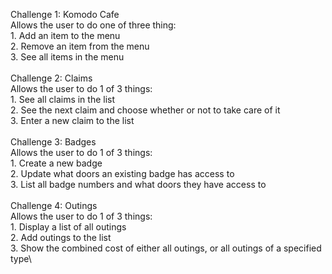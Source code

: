 Challenge 1: Komodo Cafe\
    Allows the user to do one of three thing:\
        1. Add an item to the menu\
        2. Remove an item from the menu\
        3. See all items in the menu\
\
Challenge 2: Claims\
    Allows the user to do 1 of 3 things:\
        1. See all claims in the list\
        2. See the next claim and choose whether or not to take care of it\
        3. Enter a new claim to the list\
\
Challenge 3: Badges\
    Allows the user to do 1 of 3 things:\
        1. Create a new badge\
        2. Update what doors an existing badge has access to\
        3. List all badge numbers and what doors they have access to\
\
Challenge 4: Outings\
    Allows the user to do 1 of 3 things:\
        1. Display a list of all outings\
        2. Add outings to the list\
        3. Show the combined cost of either all outings, or all outings of a specified type\